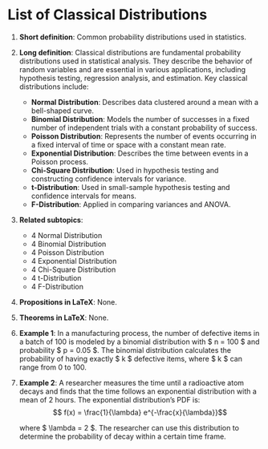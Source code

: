 # List of Classical Distributions

1. **Short definition**: Common probability distributions used in statistics.

2. **Long definition**: Classical distributions are fundamental probability distributions used in statistical analysis. They describe the behavior of random variables and are essential in various applications, including hypothesis testing, regression analysis, and estimation. Key classical distributions include:
   - **Normal Distribution**: Describes data clustered around a mean with a bell-shaped curve.
   - **Binomial Distribution**: Models the number of successes in a fixed number of independent trials with a constant probability of success.
   - **Poisson Distribution**: Represents the number of events occurring in a fixed interval of time or space with a constant mean rate.
   - **Exponential Distribution**: Describes the time between events in a Poisson process.
   - **Chi-Square Distribution**: Used in hypothesis testing and constructing confidence intervals for variance.
   - **t-Distribution**: Used in small-sample hypothesis testing and confidence intervals for means.
   - **F-Distribution**: Applied in comparing variances and ANOVA.

3. **Related subtopics**:
   - 4 Normal Distribution
   - 4 Binomial Distribution
   - 4 Poisson Distribution
   - 4 Exponential Distribution
   - 4 Chi-Square Distribution
   - 4 t-Distribution
   - 4 F-Distribution

4. **Propositions in LaTeX**: None.

5. **Theorems in LaTeX**: None.

6. **Example 1**: In a manufacturing process, the number of defective items in a batch of 100 is modeled by a binomial distribution with $ n = 100 $ and probability $ p = 0.05 $. The binomial distribution calculates the probability of having exactly $ k $ defective items, where $ k $ can range from 0 to 100.

7. **Example 2**: A researcher measures the time until a radioactive atom decays and finds that the time follows an exponential distribution with a mean of 2 hours. The exponential distribution’s PDF is:
   $$ f(x) = \frac{1}{\lambda} e^{-\frac{x}{\lambda}}$$
   
   where $ \lambda = 2 $. The researcher can use this distribution to determine the probability of decay within a certain time frame.